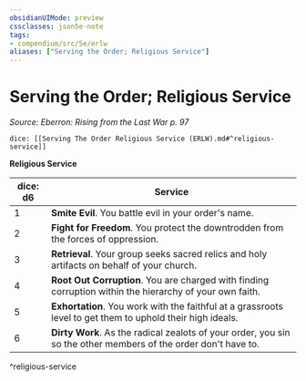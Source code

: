 ```yaml
---
obsidianUIMode: preview
cssclasses: json5e-note
tags:
- compendium/src/5e/erlw
aliases: ["Serving the Order; Religious Service"]
---
```

# Serving the Order; Religious Service
*Source: Eberron: Rising from the Last War p. 97* 

`dice: [[Serving The Order Religious Service (ERLW).md#^religious-service]]`

**Religious Service**

| dice: d6 | Service |
|----------|---------|
| 1 | **Smite Evil**. You battle evil in your order's name. |
| 2 | **Fight for Freedom**. You protect the downtrodden from the forces of oppression. |
| 3 | **Retrieval**. Your group seeks sacred relics and holy artifacts on behalf of your church. |
| 4 | **Root Out Corruption**. You are charged with finding corruption within the hierarchy of your own faith. |
| 5 | **Exhortation**. You work with the faithful at a grassroots level to get them to uphold their high ideals. |
| 6 | **Dirty Work**. As the radical zealots of your order, you sin so the other members of the order don't have to. |
^religious-service
